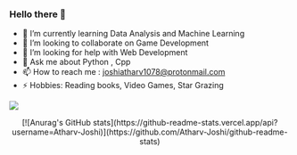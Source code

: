 ### Hello there 👋






- 🌱 I’m currently learning Data Analysis and Machine Learning
- 👯 I’m looking to collaborate on Game Development
- 🤔 I’m looking for help with Web Development
- 💬 Ask me about Python , Cpp
- 📫 How to reach me : joshiatharv1078@protonmail.com
- ⚡ Hobbies: Reading books, Video Games, Star Grazing 

![](https://hit.yhype.me/github/profile?user_id=53505850)


<p align="center">
[![Anurag's GitHub stats](https://github-readme-stats.vercel.app/api?username=Atharv-Joshi)](https://github.com/Atharv-Joshi/github-readme-stats)

</p>

